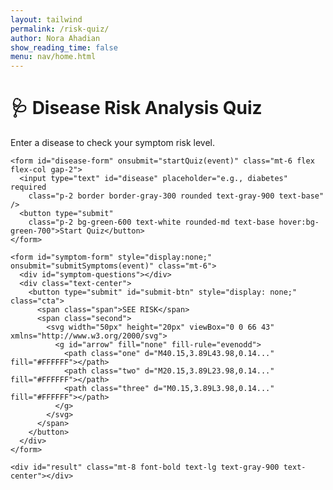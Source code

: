 ```yaml
---
layout: tailwind
permalink: /risk-quiz/
author: Nora Ahadian
show_reading_time: false
menu: nav/home.html
---
```


<style>
  .question-slide {
    transition: transform 0.5s ease-in-out;
  }

  .hidden-slide {
    transform: translateX(-100%);
    display: none;
  }

  .cta {
    display: flex;
    padding: 11px 33px;
    text-decoration: none;
    font-size: 20px;
    color: white;
    background: #6225e6;
    transition: 1s;
    box-shadow: 6px 6px 0 black;
    transform: skewX(-15deg);
    border: none;
    cursor: pointer;
    margin-top: 20px;
  }

  .cta:focus {
    outline: none;
  }

  .cta:hover {
    transition: 0.5s;
    box-shadow: 10px 10px 0 #fbc638;
  }

  .cta .second {
    transition: 0.5s;
    margin-right: 0px;
  }

  .cta:hover .second {
    transition: 0.5s;
    margin-right: 45px;
  }

  .span {
    transform: skewX(15deg);
  }

  .second {
    width: 20px;
    margin-left: 30px;
    position: relative;
    top: 12%;
  }

  .one, .two, .three {
    transition: 0.4s;
    transform: translateX(-60%);
  }

  .cta:hover .three {
    animation: color_anim 1s infinite 0.2s;
  }

  .cta:hover .one {
    transform: translateX(0%);
    animation: color_anim 1s infinite 0.6s;
  }

  .cta:hover .two {
    transform: translateX(0%);
    animation: color_anim 1s infinite 0.4s;
  }

  @keyframes color_anim {
    0% { fill: white; }
    50% { fill: #fbc638; }
    100% { fill: white; }
  }
</style>

<div class="max-w-3xl mx-auto px-4 py-10">
  <div class="bg-white shadow-md rounded-lg p-6 border border-gray-200">
    <h1 class="text-2xl font-bold text-center text-gray-800">🩺 Disease Risk Analysis Quiz</h1>
    <p class="text-gray-600 mt-2 text-center text-base">
      Enter a disease to check your symptom risk level.
    </p>

    <form id="disease-form" onsubmit="startQuiz(event)" class="mt-6 flex flex-col gap-2">
      <input type="text" id="disease" placeholder="e.g., diabetes" required
        class="p-2 border border-gray-300 rounded text-gray-900 text-base" />
      <button type="submit"
        class="p-2 bg-green-600 text-white rounded-md text-base hover:bg-green-700">Start Quiz</button>
    </form>

    <form id="symptom-form" style="display:none;" onsubmit="submitSymptoms(event)" class="mt-6">
      <div id="symptom-questions"></div>
      <div class="text-center">
        <button type="submit" id="submit-btn" style="display: none;" class="cta">
          <span class="span">SEE RISK</span>
          <span class="second">
            <svg width="50px" height="20px" viewBox="0 0 66 43" xmlns="http://www.w3.org/2000/svg">
              <g id="arrow" fill="none" fill-rule="evenodd">
                <path class="one" d="M40.15,3.89L43.98,0.14..." fill="#FFFFFF"></path>
                <path class="two" d="M20.15,3.89L23.98,0.14..." fill="#FFFFFF"></path>
                <path class="three" d="M0.15,3.89L3.98,0.14..." fill="#FFFFFF"></path>
              </g>
            </svg>
          </span>
        </button>
      </div>
    </form>

    <div id="result" class="mt-8 font-bold text-lg text-gray-900 text-center"></div>
  </div>
</div>

<script>
  const BACKEND_URL = "http://127.0.0.1:8504";

  let currentQuestionIndex = 0;
  let symptomList = [];
  const userAnswers = {};

  async function startQuiz(event) {
    event.preventDefault();
    const disease = document.getElementById("disease").value.trim();
    if (!disease) return;

    const res = await fetch(`${BACKEND_URL}/chatbot/get_symptoms?disease=${encodeURIComponent(disease)}`);
    if (!res.ok) {
      const text = await res.text();
      console.error("❌ Error fetching symptoms:", text);
      return;
    }

    const data = await res.json();
    const result = document.getElementById("result");

    if (!data.success) {
      result.textContent = "⚠️ Disease not found. Please try another.";
      return;
    }

    symptomList = data.symptoms;
    document.getElementById("disease-form").style.display = "none";
    document.getElementById("symptom-form").style.display = "block";
    renderQuestion(currentQuestionIndex);
  }

  function renderQuestion(index) {
    const container = document.getElementById("symptom-questions");
    container.innerHTML = "";

    if (index >= symptomList.length) return;

    const symptom = symptomList[index];
    const label = symptom.replace(/_/g, ' ');

    const block = document.createElement("div");
    block.className = "question-slide";
    block.innerHTML = `
      <p class="text-lg font-semibold mb-2 text-center">${label}</p>
      <div class="flex justify-center gap-6">
        <label class="flex items-center gap-2">
          <input type="radio" name="${symptom}" value="1" required />
          <span>Yes</span>
        </label>
        <label class="flex items-center gap-2">
          <input type="radio" name="${symptom}" value="0" />
          <span>No</span>
        </label>
      </div>
      <div class="text-center">
        <button type="button" class="cta" onclick="nextQuestion('${symptom}')">
          <span class="span">NEXT</span>
          <span class="second">
            <svg width="50px" height="20px" viewBox="0 0 66 43" xmlns="http://www.w3.org/2000/svg">
              <g id="arrow" fill="none" fill-rule="evenodd">
                <path class="one" d="M40.15,3.89L43.98,0.14..." fill="#FFFFFF"></path>
                <path class="two" d="M20.15,3.89L23.98,0.14..." fill="#FFFFFF"></path>
                <path class="three" d="M0.15,3.89L3.98,0.14..." fill="#FFFFFF"></path>
              </g>
            </svg>
          </span>
        </button>
      </div>
    `;
    container.appendChild(block);
  }

  function nextQuestion(symptom) {
    const value = document.querySelector(`input[name="${symptom}"]:checked`);
    if (!value) return alert("Please select an answer");

    userAnswers[symptom] = parseInt(value.value);

    currentQuestionIndex++;
    if (currentQuestionIndex < symptomList.length) {
      renderQuestion(currentQuestionIndex);
    } else {
      document.getElementById("symptom-questions").innerHTML = "<p class='text-center text-xl font-semibold'>All questions answered!</p>";
      document.getElementById("submit-btn").style.display = "inline-flex";
    }
  }

  async function submitSymptoms(event) {
    event.preventDefault();

    userAnswers["target_disease"] = document.getElementById("disease").value.trim();

    const res = await fetch(`${BACKEND_URL}/chatbot/predict`, {
      method: "POST",
      headers: { "Content-Type": "application/json" },
      body: JSON.stringify(userAnswers)
    });

    if (!res.ok) {
      const text = await res.text();
      console.error("❌ Error predicting:", text);
      return;
    }

    const data = await res.json();
    const result = document.getElementById("result");
    result.innerText = `📊 Likelihood of ${userAnswers["target_disease"]}: ${data.risk.toFixed(2)}%`;

    if (data.risk > 50) {
      const warning = document.createElement('div');
      warning.className = 'text-red-700 font-bold mt-2';
      warning.textContent = "⚠️ High risk! Please consult a healthcare professional.";
      result.appendChild(warning);
    }
  }
</script>
